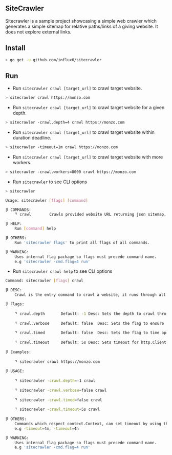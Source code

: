 SiteCrawler
----------------
Sitecrawler is a sample project showcasing a simple web crawler which generates a simple sitemap for relative paths/links of a giving website. It does not explore external links.


## Install

```bash
> go get -u github.com/influx6/sitecrawler
```


## Run

- Run `sitecrawler crawl [target_url]` to crawl target website. 


```bash
> sitecrawler crawl https://monzo.com
```

- Run `sitecrawler crawl [target_url]` to crawl target website for a given depth. 


```bash
> sitecrawler -crawl.depth=4 crawl https://monzo.com
```

- Run `sitecrawler crawl [target_url]` to crawl target website within duration deadline. 


```bash
> sitecrawler -timeout=1m crawl https://monzo.com
```

- Run `sitecrawler crawl [target_url]` to crawl target website with more workers. 


```bash
> sitecrawler -crawl.workers=8000 crawl https://monzo.com
```

- Run `sitecrawler` to see CLI options

```bash
> sitecrawler 

Usage: sitecrawler [flags] [command] 

⡿ COMMANDS:
	⠙ crawl        Crawls provided website URL returning json sitemap.

⡿ HELP:
	Run [command] help

⡿ OTHERS:
	Run 'sitecrawler flags' to print all flags of all commands.

⡿ WARNING:
	Uses internal flag package so flags must precede command name. 
	e.g 'sitecrawler -cmd.flag=4 run'
```

- Run `sitecrawler crawl help` to see CLI options


```bash
Command: sitecrawler [flags] crawl 

⡿ DESC:
	Crawl is the entry command to crawl a website, it runs through all pages of giving host, ignoring externals links. It prints status and link connection as json on a per link basis.

⡿ Flags:
	
	⠙ crawl.depth		Default: -1	Desc: Sets the depth to crawl through giving site
	
	⠙ crawl.verbose		Default: false	Desc: Sets the flag to ensure crawler prints current target.
	
	⠙ crawl.timed		Default: false	Desc: Sets the flag to time operation.
	
	⠙ crawl.timeout		Default: 5s	Desc: Sets timeout for http.Client to be used
	
⡿ Examples:
	
	⠙ sitecrawler crawl https://monzo.com
	
⡿ USAGE:
	
	⠙ sitecrawler -crawl.depth=-1 crawl 
	
	⠙ sitecrawler -crawl.verbose=false crawl 
	
	⠙ sitecrawler -crawl.timed=false crawl 
	
	⠙ sitecrawler -crawl.timeout=5s crawl 
	
⡿ OTHERS:
	Commands which respect context.Context, can set timeout by using the -timeout flag.
	e.g -timeout=4m, -timeout=4h

⡿ WARNING:
	Uses internal flag package so flags must precede command name. 
	e.g 'sitecrawler -cmd.flag=4 run'

```

